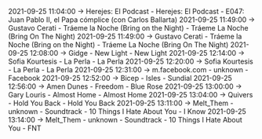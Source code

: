 2021-09-25 11:04:00 -> Herejes: El Podcast - Herejes: El Podcast - E047: Juan Pablo II, el Papa cómplice (con Carlos Ballarta)
2021-09-25 11:49:00 -> Gustavo Cerati - Tráeme la Noche (Bring on the Night) - Tráeme La Noche (Bring On The Night)
2021-09-25 11:49:00 -> Gustavo Cerati - Tráeme la Noche (Bring on the Night) - Tráeme La Noche (Bring On The Night)
2021-09-25 12:08:00 -> Gidge - New Light - New Light
2021-09-25 12:14:00 -> Sofia Kourtesis - La Perla - La Perla
2021-09-25 12:20:00 -> Sofia Kourtesis - La Perla - La Perla
2021-09-25 12:31:00 -> m.facebook.com - unknown - Facebook
2021-09-25 12:52:00 -> Bicep - Isles - Sundial
2021-09-25 12:56:00 -> Amen Dunes - Freedom - Blue Rose
2021-09-25 13:00:00 -> Gary Louris - Almost Home - Almost Home
2021-09-25 13:04:00 -> Quivers - Hold You Back - Hold You Back
2021-09-25 13:11:00 -> Melt_Them - unknown - Soundtrack - 10 Things I Hate About You - I Know
2021-09-25 13:14:00 -> Melt_Them - unknown - Soundtrack - 10 Things I Hate About You - FNT
